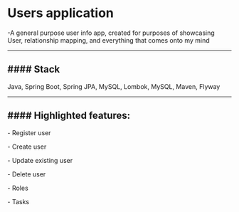 <h1>Users application</h1>
<p>-A general purpose user info app, created for purposes of showcasing User, relationship mapping, and everything that comes onto my mind</p>
<hr>
<h2>#### Stack</h2>
<p>Java, Spring Boot, Spring JPA, MySQL, Lombok, MySQL, Maven, Flyway</p>
<hr>
<h2>#### Highlighted features:</h2>
<p> - Register user</p>
<p> - Create user</p>
<p> - Update existing user</p>
<p> - Delete user</p>
<p> - Roles</p>
<p> - Tasks</p>
